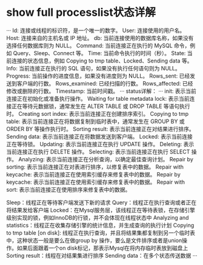 # show full processlist状态详解
···
Id: 连接或线程的标识符，是一个唯一的数字。
User: 连接使用的用户名。
Host: 连接来自的主机名或 IP 地址。
db: 当前连接使用的数据库名称，如果没有选择任何数据库则为 NULL。
Command: 当前连接正在执行的 MySQL 命令，例如 Query、Sleep、Connect 等。
Time: 当前命令执行的时间（秒）。
State: 当前连接的状态信息，例如 Copying to tmp table、Locked、Sending data 等。
Info: 当前连接正在执行的 SQL 语句，如果没有执行任何语句则为 NULL。
Progress: 当前操作的进度信息，如果没有进度则为 NULL。
Rows_sent: 已经发送到客户端的行数。
Rows_examined: 已经扫描的行数。
Rows_affected: 已经修改或删除的行数。
Timestamp: 当前时间戳。
···
status详解：
···
init: 表示当前连接正在初始化或准备执行操作。
Waiting for table metadata lock: 表示当前连接正在等待元数据锁，通常发生在 ALTER TABLE 或 DROP TABLE 等语句执行时。
Creating sort index: 表示当前连接正在创建排序索引。
Copying to tmp table: 表示当前连接正在将数据复制到临时表中，通常发生在 GROUP BY 或 ORDER BY 等操作执行时。
Sorting result: 表示当前连接正在对结果进行排序。
Sending data: 表示当前连接正在将数据发送到客户端。
Locked: 表示当前连接正在等待锁。
Updating: 表示当前连接正在执行 UPDATE 操作。
Deleting: 表示当前连接正在执行 DELETE 操作。
Selecting: 表示当前连接正在执行 SELECT 操作。
Analyzing: 表示当前连接正在分析查询，以确定最佳查询计划。
Repair by sorting: 表示当前连接正在对表进行排序，以修复表中的数据。
Repair with keycache: 表示当前连接正在使用索引缓存来修复表中的数据。
Repair by keycache: 表示当前连接正在使用索引缓存来修复表中的数据。
Repair with sort: 表示当前连接正在使用排序来修复表中的数据。

Sleep：线程正在等待客户端发送下新的请求
Query：线程正在执行查询或者正在将结果发给客户端
Locked：在Mysql服务层，该线程正在等待表锁，在存储引擎级别实现的锁，例如InnoDB的行锁，并不会体现在线程状态中
Analyzing and statistics：线程正在收集存储引擎的统计信息，并生成查询的执行计划
Copying to tmp table [on disk]: 线程正在执行查询，并且将结果集都复制到另一个临时表中，这种状态一般是要么在做group by 操作，要么是文件排序或者是union操作。如果后面跟着一个on disk标记，那表示Mysql在将内存临时表放到磁盘上
Sorting result：线程在对结果集进行排序
Sending data：在多个状态传送数据
···
